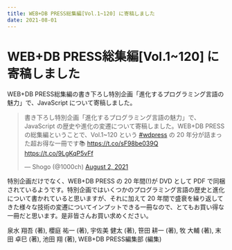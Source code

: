 ```yaml
---
title: WEB+DB PRESS総集編[Vol.1~120] に寄稿しました
date: 2021-08-01
---
```


# WEB+DB PRESS総集編[Vol.1~120] に寄稿しました

WEB+DB PRESS総集編の書き下ろし特別企画「進化するプログラミング言語の魅力」で、JavaScript について寄稿しました。

<blockquote class="twitter-tweet"><p lang="ja" dir="ltr">書き下ろし特別企画「進化するプログラミング言語の魅力」で、JavaScript の歴史や進化の変遷について寄稿しました。WEB+DB PRESS の総集編ということで、Vol.1~120 という <a href="https://twitter.com/hashtag/wdpress?src=hash&amp;ref_src=twsrc%5Etfw">#wdpress</a> の 20 年分が詰まった超お得な一冊です📚 <a href="https://t.co/sF98be039Q">https://t.co/sF98be039Q</a> <a href="https://t.co/9LgKqP5vFf">https://t.co/9LgKqP5vFf</a></p>&mdash; Shogo (@1000ch) <a href="https://twitter.com/1000ch/status/1422026776641896449?ref_src=twsrc%5Etfw">August 2, 2021</a></blockquote>

特別企画だけでなく、WEB+DB PRESS の 20 年間(!)が DVD として PDF で同梱されているようです。特別企画ではいくつかのプログラミング言語の歴史と進化について書かれていると思いますが、それに加えて 20 年間で盛衰を繰り返してきた様々な技術の変遷についてインプットできる一冊なので、とてもお買い得な一冊だと思います。是非皆さんお買い求めください。

<affiliate-link
  src="https://images-na.ssl-images-amazon.com/images/I/51ZCoHhRNNS._SX352_BO1,204,203,200_.jpg"
  href="https://www.amazon.co.jp/dp/4297122154"
  tag="1000ch-22"
  title="WEB+DB PRESS 総集編[Vol.1~120]">
  泉水 翔吾 (著), 櫻庭 祐一 (著), 宇佐美 健太 (著), 笹田 耕一 (著), 牧 大輔 (著), 末田 卓巳 (著), 池田 翔  (著), WEB+DB PRESS編集部  (編集)
</affiliate-link>

